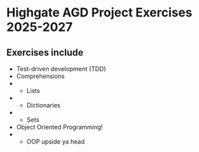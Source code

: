 # Highgate AGD Project Exercises 2025-2027

## Exercises include
- Test-driven development (TDD)
- Comprehensions
- - Lists
- - Dictionaries
- - Sets
- Object Oriented Programming!
- - OOP upside ya head
